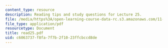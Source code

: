 ```yaml
---
content_type: resource
description: Reading tips and study questions for Lecture 25.
file: /media/https%3A/open-learning-course-data-rc.s3.amazonaws.com/11-201-gateway-planning-action-fall-2007/c6063737f8fa7f7b2f1023ffcbccd8de_read25.pdf
file_type: application/pdf
resourcetype: Document
title: read25.pdf
uid: c6063737-f8fa-7f7b-2f10-23ffcbccd8de
---
```

